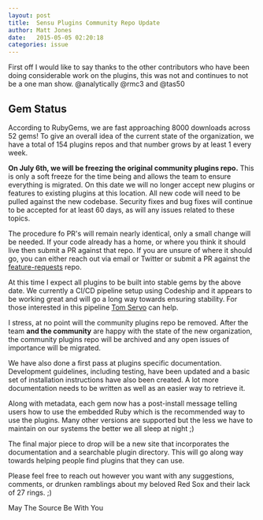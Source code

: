 ```yaml
---
layout: post
title:  Sensu Plugins Community Repo Update
author: Matt Jones
date:   2015-05-05 02:20:18
categories: issue
---
```


First off I would like to say thanks to the other contributors who have been doing considerable work on the plugins, this was not and continues to not be a one man show. @analytically @rmc3 and @tas50

## Gem Status

According to RubyGems, we are fast approaching 8000 downloads across 52 gems!  To give an overall idea of the current state of the organization, we have a total of 154 plugins repos and that number grows by at least 1 every week.

**On July 6th, we will be freezing the original community plugins repo.**  This is only a soft freeze for the time being and allows the team to ensure everything is migrated.  On this date we will no longer accept new plugins or features to existing plugins at this location.  All new code will need to be pulled against the new codebase.  Security fixes and bug fixes will continue to be accepted for at least 60 days, as will any issues related to these topics.

The procedure fo PR's will remain nearly identical, only a small change will be needed.  If your code already has a home, or where you think it should live then submit a PR against that repo.  If you are unsure of where it should go, you can either reach out via email or Twitter or submit a PR against the [feature-requests](https://goo.gl/53yu2I) repo.

At this time I expect all plugins to be built into stable gems by the above date.  We currently a CI/CD pipeline setup using Codeship and it appears to be working great and will go a long way towards ensuring stability.  For those interested in this pipeline [Tom Servo](https://github.com/sensu-plugins/tom_servo) can help.

I stress, at no point will the community plugins repo be removed.  After the team **and the community** are happy with the state of the new organization, the community plugins repo will be archived and any open issues of importance will be migrated.

We have also done a first pass at plugins specific documentation.  Development guidelines, including testing, have been updated and a basic set of installation instructions have also been created.  A lot more documentation needs to be written as well as an easier way to retrieve it.

Along with metadata, each gem now has a post-install message telling users how to use the embedded Ruby which is the recommended way to use the plugins.  Many other versions are supported but the less we have to maintain on our systems the better we all sleep at night ;)

The final major piece to drop will be a new site that incorporates the documentation and a searchable plugin directory.  This will go along way towards helping people find plugins that they can use.

Please feel free to reach out however you want with any suggestions, comments, or drunken ramblings about my beloved Red Sox and their lack of 27 rings. ;)

May The Source Be With You
